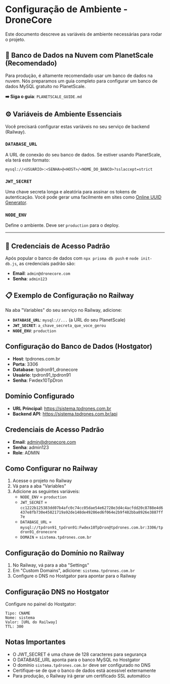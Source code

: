 # Configuração de Ambiente - DroneCore

Este documento descreve as variáveis de ambiente necessárias para rodar o projeto.

## 🚀 Banco de Dados na Nuvem com PlanetScale (Recomendado)

Para produção, é altamente recomendado usar um banco de dados na nuvem. Nós preparamos um guia completo para configurar um banco de dados MySQL gratuito no PlanetScale.

**➡️ Siga o guia**: `PLANETSCALE_GUIDE.md`

## ⚙️ Variáveis de Ambiente Essenciais

Você precisará configurar estas variáveis no seu serviço de backend (Railway).

### `DATABASE_URL`
A URL de conexão do seu banco de dados. Se estiver usando PlanetScale, ela terá este formato:
```
mysql://<USUARIO>:<SENHA>@<HOST>/<NOME_DO_BANCO>?sslaccept=strict
```

### `JWT_SECRET`
Uma chave secreta longa e aleatória para assinar os tokens de autenticação. Você pode gerar uma facilmente em sites como [Online UUID Generator](https://www.uuidgenerator.net/).

### `NODE_ENV`
Define o ambiente. Deve ser `production` para o deploy.

---

## 🔐 Credenciais de Acesso Padrão

Após popular o banco de dados com `npx prisma db push` e `node init-db.js`, as credenciais padrão são:

-   **Email**: `admin@dronecore.com`
-   **Senha**: `admin123`

## 📋 Exemplo de Configuração no Railway

Na aba "Variables" do seu serviço no Railway, adicione:

-   **`DATABASE_URL`**: `mysql://...` (a URL do seu PlanetScale)
-   **`JWT_SECRET`**: `a_chave_secreta_que_voce_gerou`
-   **`NODE_ENV`**: `production`

## Configuração do Banco de Dados (Hostgator)

- **Host**: tpdrones.com.br
- **Porta**: 3306
- **Database**: tpdron91_dronecore
- **Usuário**: tpdron91_tpdron91
- **Senha**: Fwdex10TpDron

## Domínio Configurado

- **URL Principal**: https://sistema.tpdrones.com.br
- **Backend API**: https://sistema.tpdrones.com.br/api

## Credenciais de Acesso Padrão

- **Email**: admin@dronecore.com
- **Senha**: admin123
- **Role**: ADMIN

## Como Configurar no Railway

1. Acesse o projeto no Railway
2. Vá para a aba "Variables"
3. Adicione as seguintes variáveis:
   - `NODE_ENV` = `production`
   - `JWT_SECRET` = `cc1222b125383dd07b4afc0c74cc05dae54e62728e3d4c4acfdd20c8788e4d6437e8fb730e45821719a92de148de49286ed6f064e2b9f482bba8926e3887ff7e`
   - `DATABASE_URL` = `mysql://tpdron91_tpdron91:Fwdex10TpDron@tpdrones.com.br:3306/tpdron91_dronecore`
   - `DOMAIN` = `sistema.tpdrones.com.br`

## Configuração do Domínio no Railway

1. No Railway, vá para a aba "Settings"
2. Em "Custom Domains", adicione: `sistema.tpdrones.com.br`
3. Configure o DNS no Hostgator para apontar para o Railway

## Configuração DNS no Hostgator

Configure no painel do Hostgator:

```
Tipo: CNAME
Nome: sistema
Valor: [URL do Railway]
TTL: 300
```

## Notas Importantes

- O JWT_SECRET é uma chave de 128 caracteres para segurança
- O DATABASE_URL aponta para o banco MySQL no Hostgator
- O domínio `sistema.tpdrones.com.br` deve ser configurado no DNS
- Certifique-se de que o banco de dados está acessível externamente
- Para produção, o Railway irá gerar um certificado SSL automático 